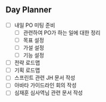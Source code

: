 ## Day Planner
- [ ]  내일 PO 미팅 준비
	- [ ] 관련하여 PO가 하는 일에 대한 정리
	- [ ] 목표 설정
	- [ ] 가설 설정
	- [ ] 기능 설정
- [ ] 전략 로드맵
- [ ] 기획 로드맵
- [ ] 스프린트 관련 JH 문서 작성
- [ ] 아바타 가이드라인 회의 작성
- [ ] 심재훈 심사역님 관련 문서 작성